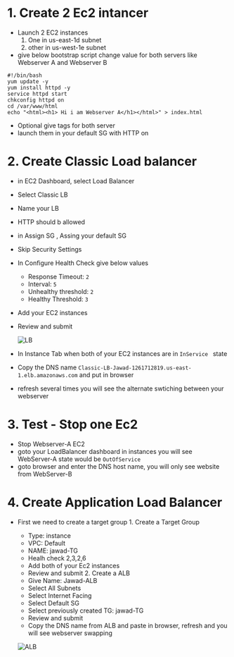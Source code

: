 # 1. Create 2 Ec2 intancer
  * Launch 2 EC2 instances
    1. One in us-east-1d subnet
    2. other in us-west-1e subnet
  * give below bootstrap script change value for both servers like Webserver A and Webserver B
  ```
  #!/bin/bash
yum update -y
yum install httpd -y
service httpd start
chkconfig httpd on
cd /var/www/html
echo "<html><h1> Hi i am Webserver A</h1></html>" > index.html
  ```
 * Optional give tags for both server
 * launch them in your default SG with HTTP on

# 2. Create Classic Load balancer
  * in EC2 Dashboard, select Load Balancer
  * Select Classic LB
  * Name your LB
  * HTTP should b allowed
  * in Assign SG , Assing your default SG
  * Skip Security Settings
  * In Configure Health Check give below values
    * Response Timeout: `2`
    * Interval: `5`
    * Unhealthy threshold: `2`
    * Healthy Threshold: `3`
  * Add your EC2 instances
  * Review and submit
  
    ![LB](https://github.com/jawad1989/aws-solution-architect/blob/master/LoadBalancer/Lab/uploads/1%20-%20Load%20Balancer.PNG)
    
  * In Instance Tab when both of your EC2 instances are in `InService ` state
  * Copy the DNS name `Classic-LB-Jawad-1261712819.us-east-1.elb.amazonaws.com`  and put in browser
  * refresh several times you will see the alternate swtiching between your webserver
  
  
  # 3. Test - Stop one Ec2
   * Stop Webserver-A EC2 
   * goto your LoadBalancer dashboard  in instances you will see WebServer-A state would be `OutOfService`
   * goto browser and enter the DNS host name, you will only see website from WebServer-B
   
  # 4. Create Application Load Balancer
   * First we need to create a target group
    1. Create a Target Group
      * Type: instance
      * VPC: Default
      * NAME: jawad-TG
      * Healh check 2,3,2,6
      * Add both of your Ec2 instances
      * Review and submit
    2. Create a ALB
     * Give Name: Jawad-ALB
     * Select All Subnets
     * Select Internet Facing
     * Select Default SG
     * Select previously created TG: jawad-TG 
     * Review and submit
     * Copy the DNS name from ALB and paste in browser, refresh and you will see webserver swapping
     
     ![ALB](https://github.com/jawad1989/aws-solution-architect/blob/master/LoadBalancer/Lab/uploads/1%20-%20Load%20Balancer.PNG)
  
  
  
  
  
  
  
  
  
  
  
